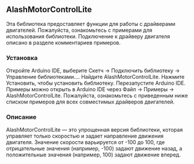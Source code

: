 ## AlashMotorControlLite

Эта библиотека предоставляет функции для работы с драйверами двигателей. Пожалуйста, ознакомьтесь с примерами для использования библиотеки. Подключение к драйверу двигателя описано в разделе комментариев примеров.

### Установка
Откройте Arduino IDE, выберите Скетч -> Подключить библиотеку -> Управление библиотеками....
Найдите AlashMotorControlLite.
Нажмите Установить, чтобы установить библиотеку.
Перезапустите Arduino IDE.
Примеры можно открыть в Arduino IDE через Файл -> Примеры -> AlashMotorControlLite. Пожалуйста, ознакомьтесь с приведенным ниже списком примеров для всех совместимых драйверов двигателей.

### Описание
AlashMotorControlLite — это упрощенная версия библиотеки, которая управляет только скоростью и задает направление движения двигателя. Значение скорости варьируется от -100 до 100, где отрицательные значения (например, -100) задают движение назад, а положительные значения (например, 100) задают движение вперед.
